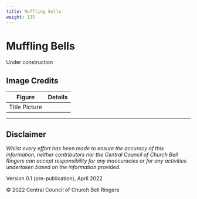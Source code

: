 ```yaml
---
title: Muffling Bells
weight: 135
---
```


# Muffling Bells



Under construction

## Image Credits

| Figure | Details | 
| :---: | --- | 
| Title Picture |  |


----

## Disclaimer
 
*Whilst every effort has been made to ensure the accuracy of this information, neither contributors nor the Central Council of Church Bell Ringers can accept responsibility for any inaccuracies or for any activities undertaken based on the information provided.*

Version 0.1 (pre-publication), April 2022

© 2022 Central Council of Church Bell Ringers

